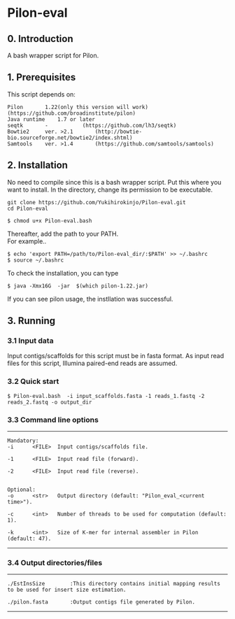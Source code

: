 #   Pilon-eval

## 0. Introduction

A bash wrapper script for Pilon.

## 1. Prerequisites

This script depends on:

	Pilon		1.22(only this version will work)	(https://github.com/broadinstitute/pilon)
	Java runtime 	1.7 or later  
	seqtk		-			(https://github.com/lh3/seqtk)  
	Bowtie2		ver. >2.1		(http://bowtie-bio.sourceforge.net/bowtie2/index.shtml)  
	Samtools	ver. >1.4		(https://github.com/samtools/samtools)  

## 2. Installation

No need to compile since this is a bash wrapper script. Put this where you want to install. 
In the directory, change its permission to be executable.

```
git clone https://github.com/Yukihirokinjo/Pilon-eval.git
cd Pilon-eval

$ chmod u+x Pilon-eval.bash
```

Thereafter, add the path to your PATH.  
For example..
```
$ echo 'export PATH=/path/to/Pilon-eval_dir/:$PATH' >> ~/.bashrc
$ source ~/.bashrc
```

To check the installation, you can type
```
$ java -Xmx16G  -jar  $(which pilon-1.22.jar)
```
If you can see pilon usage, the instllation was successful.


## 3. Running 

### 3.1 Input data

Input contigs/scaffolds for this script must be in fasta format. 
As input read files for this script, Illumina paired-end reads are assumed.

### 3.2 Quick start

```
$ Pilon-eval.bash  -i input_scaffolds.fasta -1 reads_1.fastq -2 reads_2.fastq -o output_dir
```

### 3.3 Command line options
--------------------------------------------------------------------------------

	Mandatory:
	-i		<FILE>	Input contigs/scaffolds file.

	-1		<FILE>	Input read file (forward).

	-2		<FILE>	Input read file (reverse).


	Optional:
	-o		<str>	Output directory (default: "Pilon_eval_<current time>").

	-c		<int>	Number of threads to be used for computation (default: 1).

	-k		<int>	Size of K-mer for internal assembler in Pilon (default: 47). 

--------------------------------------------------------------------------------


### 3.4 Output directories/files

--------------------------------------------------------------------------------
	./EstInsSize		:This directory contains initial mapping results to be used for insert size estimation.

	./pilon.fasta		:Output contigs file generated by Pilon.

--------------------------------------------------------------------------------

